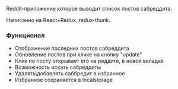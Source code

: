 Reddit-приложение которое выводит список постов сабреддита.

Написанно на React+Redux, redux-thunk.

### Функционал
- Отображение последних постов сабреддита
- Обновление постов при клике на кнопку "update"
- Клик по посту открывает его на реддите, в новой вкладке 
- Возможность искать сабреддиты
- Удалять\добавлять саббредит в избранное
- Избранное сохраняется в localstorage
